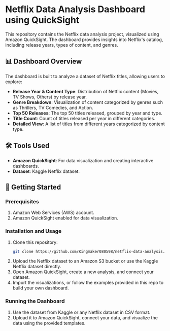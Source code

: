 # Netflix Data Analysis Dashboard using QuickSight

This repository contains the Netflix data analysis project, visualized using Amazon QuickSight. The dashboard provides insights into Netflix's catalog, including release years, types of content, and genres.

## 📊 **Dashboard Overview**

The dashboard is built to analyze a dataset of Netflix titles, allowing users to explore:

- **Release Year & Content Type**: Distribution of Netflix content (Movies, TV Shows, Others) by release year.
- **Genre Breakdown**: Visualization of content categorized by genres such as Thrillers, TV Comedies, and Action.
- **Top 50 Releases**: The top 50 titles released, grouped by year and type.
- **Title Count**: Count of titles released per year in different categories.
- **Detailed View**: A list of titles from different years categorized by content type.

## 🛠️ **Tools Used**

- **Amazon QuickSight**: For data visualization and creating interactive dashboards.
- **Dataset**: Kaggle Netflix dataset.

## 🚀 **Getting Started**

### Prerequisites

1. Amazon Web Services (AWS) account.
2. Amazon QuickSight enabled for data visualization.

### Installation and Usage

1. Clone this repository:
   ```bash
   git clone https://github.com/Kingmaker080598/netflix-data-analysis.git
   ```
2. Upload the Netflix dataset to an Amazon S3 bucket or use the Kaggle Netflix dataset directly.
3. Open Amazon QuickSight, create a new analysis, and connect your dataset.
4. Import the visualizations, or follow the examples provided in this repo to build your own dashboard.

### Running the Dashboard

1. Use the dataset from Kaggle or any Netflix dataset in CSV format.
2. Upload it to Amazon QuickSight, connect your data, and visualize the data using the provided templates.




